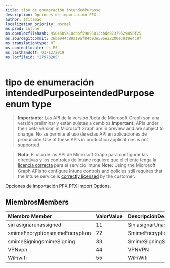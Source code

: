 ```yaml
---
title: tipo de enumeración intendedPurpose
description: Opciones de importación PFX.
author: tfitzmac
localization_priority: Normal
ms.prod: intune
ms.openlocfilehash: 9504509a18cbbf59895013cbdd97379529856f25
ms.sourcegitcommit: 36be044c89a19af84c93e586e22200ec919e4c9f
ms.translationtype: MT
ms.contentlocale: es-ES
ms.lasthandoff: 01/12/2019
ms.locfileid: "27973205"
---
```

# <a name="intendedpurpose-enum-type"></a><span data-ttu-id="92eb6-103">tipo de enumeración intendedPurpose</span><span class="sxs-lookup"><span data-stu-id="92eb6-103">intendedPurpose enum type</span></span>

> <span data-ttu-id="92eb6-104">**Importante:** Las API de la versión /beta de Microsoft Graph son una versión preliminar y están sujetas a cambios.</span><span class="sxs-lookup"><span data-stu-id="92eb6-104">**Important:** APIs under the / beta version in Microsoft Graph are in preview and are subject to change.</span></span> <span data-ttu-id="92eb6-105">No se permite el uso de estas API en aplicaciones de producción.</span><span class="sxs-lookup"><span data-stu-id="92eb6-105">Use of these APIs in production applications is not supported.</span></span>

> <span data-ttu-id="92eb6-106">**Nota:** El uso de las API de Microsoft Graph para configurar las directivas y los controles de Intune requiere que el cliente tenga la [licencia correcta](https://go.microsoft.com/fwlink/?linkid=839381) para el servicio Intune.</span><span class="sxs-lookup"><span data-stu-id="92eb6-106">**Note:** Using the Microsoft Graph APIs to configure Intune controls and policies still requires that the Intune service is [correctly licensed](https://go.microsoft.com/fwlink/?linkid=839381) by the customer.</span></span>

<span data-ttu-id="92eb6-107">Opciones de importación PFX.</span><span class="sxs-lookup"><span data-stu-id="92eb6-107">PFX Import Options.</span></span>
## <a name="members"></a><span data-ttu-id="92eb6-108">Miembros</span><span class="sxs-lookup"><span data-stu-id="92eb6-108">Members</span></span>
|<span data-ttu-id="92eb6-109">Miembro	</span><span class="sxs-lookup"><span data-stu-id="92eb6-109">Member</span></span>|<span data-ttu-id="92eb6-110">Valor</span><span class="sxs-lookup"><span data-stu-id="92eb6-110">Value</span></span>|<span data-ttu-id="92eb6-111">Descripción</span><span class="sxs-lookup"><span data-stu-id="92eb6-111">Description</span></span>|
|:---|:---|:---|
|<span data-ttu-id="92eb6-112">sin asignar</span><span class="sxs-lookup"><span data-stu-id="92eb6-112">unassigned</span></span>|<span data-ttu-id="92eb6-113">1</span><span class="sxs-lookup"><span data-stu-id="92eb6-113">1</span></span>|<span data-ttu-id="92eb6-114">Sin asignar</span><span class="sxs-lookup"><span data-stu-id="92eb6-114">Unassigned</span></span>|
|<span data-ttu-id="92eb6-115">smimeEncryption</span><span class="sxs-lookup"><span data-stu-id="92eb6-115">smimeEncryption</span></span>|<span data-ttu-id="92eb6-116">2</span><span class="sxs-lookup"><span data-stu-id="92eb6-116">2</span></span>|<span data-ttu-id="92eb6-117">SmimeEncryption</span><span class="sxs-lookup"><span data-stu-id="92eb6-117">SmimeEncryption</span></span>|
|<span data-ttu-id="92eb6-118">smimeSigning</span><span class="sxs-lookup"><span data-stu-id="92eb6-118">smimeSigning</span></span>|<span data-ttu-id="92eb6-119">3</span><span class="sxs-lookup"><span data-stu-id="92eb6-119">3</span></span>|<span data-ttu-id="92eb6-120">SmimeSigning</span><span class="sxs-lookup"><span data-stu-id="92eb6-120">SmimeSigning</span></span>|
|<span data-ttu-id="92eb6-121">VPN</span><span class="sxs-lookup"><span data-stu-id="92eb6-121">vpn</span></span>|<span data-ttu-id="92eb6-122">4</span><span class="sxs-lookup"><span data-stu-id="92eb6-122">4</span></span>|<span data-ttu-id="92eb6-123">VPN</span><span class="sxs-lookup"><span data-stu-id="92eb6-123">VPN</span></span>|
|<span data-ttu-id="92eb6-124">WiFi</span><span class="sxs-lookup"><span data-stu-id="92eb6-124">wifi</span></span>|<span data-ttu-id="92eb6-125">5</span><span class="sxs-lookup"><span data-stu-id="92eb6-125">5</span></span>|<span data-ttu-id="92eb6-126">WiFi</span><span class="sxs-lookup"><span data-stu-id="92eb6-126">Wifi</span></span>|





